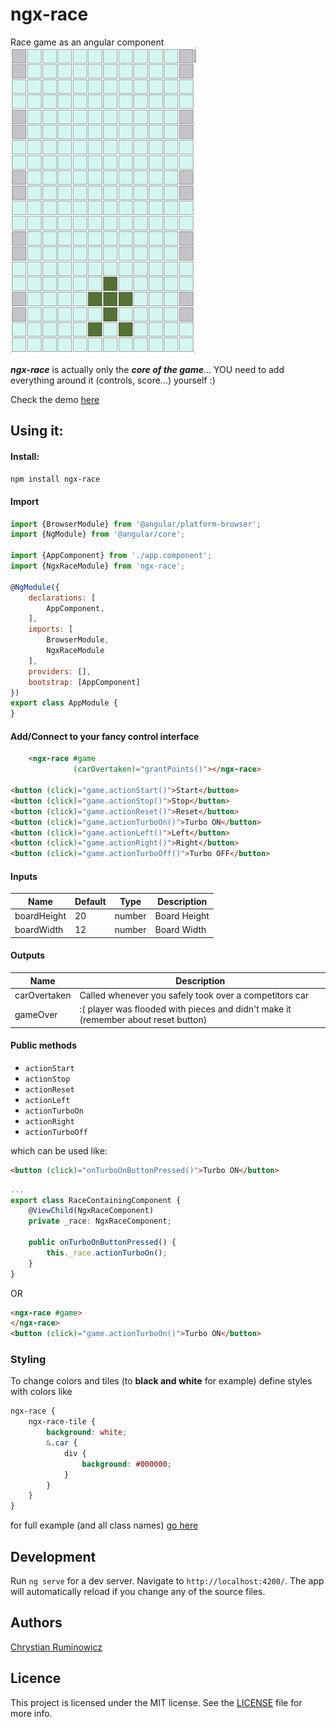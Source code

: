 # ngx-race

Race game as an angular component  
![Race Demo](https://github.com/chrum/ngx-race/blob/master/assets/race.gif)

***ngx-race*** is actually only the ***core of the game***... YOU need to add everything around it (controls, score...)  yourself :)


Check the demo [here](http://chrum.it/pages/ngx-race)

## Using it:
#### Install:
```bash
npm install ngx-race
```

#### Import
```javascript
import {BrowserModule} from '@angular/platform-browser';
import {NgModule} from '@angular/core';

import {AppComponent} from './app.component';
import {NgxRaceModule} from 'ngx-race';

@NgModule({
    declarations: [
        AppComponent,
    ],
    imports: [
        BrowserModule,
        NgxRaceModule
    ],
    providers: [],
    bootstrap: [AppComponent]
})
export class AppModule {
}
```

#### Add/Connect to your fancy control interface
```html
    <ngx-race #game
              (carOvertaken)="grantPoints()"></ngx-race>

<button (click)="game.actionStart()">Start</button>
<button (click)="game.actionStop()">Stop</button>
<button (click)="game.actionReset()">Reset</button>
<button (click)="game.actionTurboOn()">Turbo ON</button>
<button (click)="game.actionLeft()">Left</button>
<button (click)="game.actionRight()">Right</button>
<button (click)="game.actionTurboOff()">Turbo OFF</button>
```

#### Inputs

Name  | Default | Type    | Description
--- |---------|---------| ---
boardHeight | 20      | number  | Board Height
boardWidth | 12      | number | Board Width

#### Outputs

Name  | Description
--- | ---
carOvertaken | Called whenever you safely took over a competitors car
gameOver | :( player was flooded with pieces and didn't make it (remember about reset button)

#### Public methods
- `actionStart`
- `actionStop`
- `actionReset`
- `actionLeft`
- `actionTurboOn`
- `actionRight`
- `actionTurboOff`

which can be used like:
```html
<button (click)="onTurboOnButtonPressed()">Turbo ON</button>
```
```typescript
...
export class RaceContainingComponent {
    @ViewChild(NgxRaceComponent)
    private _race: NgxRaceComponent;

    public onTurboOnButtonPressed() {
        this._race.actionTurboOn();
    }
}
```
OR
```html
<ngx-race #game>
</ngx-race>
<button (click)="game.actionTurboOn()">Turbo ON</button>
```

### Styling

To change colors and tiles (to **black and white** for example) define styles with colors like
```scss
ngx-race {
    ngx-race-tile {
        background: white;
        &.car {
            div {
                background: #000000;
            }
        }
    }
}
```
for full example (and all class names) [go here](https://github.com/chrum/ngx-race/blob/master/projects/ngx-race-app/src/styles.scss)

## Development


Run `ng serve` for a dev server. Navigate to `http://localhost:4200/`. The app will automatically reload if you change any of the source files.

## Authors

[Chrystian Ruminowicz](http://chrum.it)

## Licence

This project is licensed under the MIT license. See the [LICENSE](LICENSE) file for more info.
